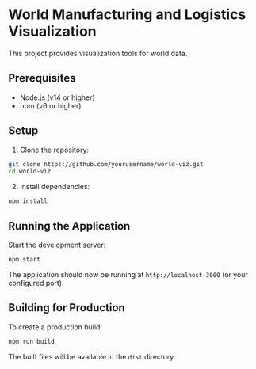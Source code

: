 # World Manufacturing and Logistics Visualization

This project provides visualization tools for world data.

## Prerequisites

- Node.js (v14 or higher)
- npm (v6 or higher)

## Setup

1. Clone the repository:
```bash
git clone https://github.com/yourusername/world-viz.git
cd world-viz
```

2. Install dependencies:
```bash
npm install
```

## Running the Application

Start the development server:
```bash
npm start
```

The application should now be running at `http://localhost:3000` (or your configured port).

## Building for Production

To create a production build:
```bash
npm run build
```

The built files will be available in the `dist` directory.
